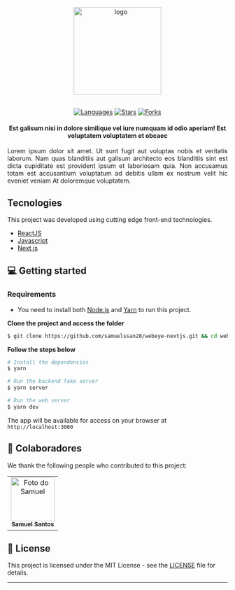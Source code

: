 <div align="center">
  <img src="https://user-images.githubusercontent.com/42661697/138454610-e776efff-65c5-455d-959e-d0847a251049.png" height="200rem" alt="logo">

  <br/>
   <br/>

[![Languages](https://img.shields.io/github/languages/count/samuelssan28/webeye-nextjs?color=%23004AAD&style=flat-square)](#)
[![Stars](https://img.shields.io/github/stars/samuelssan28/webeye-nextjs?color=004AAD&style=flat-square)](https://github.com/samuelssan28/webeye-nextjs/stargazers)
[![Forks](https://img.shields.io/github/forks/samuelssan28/webeye-nextjs?color=004AAD&style=flat-square)](https://github.com/samuelssan28/webeye-nextjs/forks)
  
</div>

<h4 align="center">
 Est galisum nisi in dolore similique vel iure numquam id odio aperiam! Est voluptatem voluptatem et obcaec
</h4>

<p align="justify">
 Lorem ipsum dolor sit amet. Ut sunt fugit aut voluptas nobis et veritatis laborum. Nam quas blanditiis aut galisum architecto eos blanditiis sint est dicta cupiditate est provident ipsum et laboriosam quia. Non accusamus totam est accusantium voluptatum ad debitis ullam ex nostrum velit hic eveniet veniam At doloremque voluptatem.

## Tecnologies
This project was developed using cutting edge front-end technologies.

- [ReactJS](https://reactjs.org/)
- [Javascript](https://www.typescriptlang.org/)
- [Next.js](https://nextjs.org/)

## 💻 Getting started

### Requirements

- You need to install both [Node.js](https://nodejs.org/en/download/) and [Yarn](https://yarnpkg.com/) to run this project.

**Clone the project and access the folder**

```bash
$ git clone https://github.com/samuelssan28/webeye-nextjs.git && cd webeye-nextjs
```

**Follow the steps below**

```bash
# Install the dependencies
$ yarn

# Run the backend fake server
$ yarn server

# Run the web server
$ yarn dev
```

The app will be available for access on your browser at `http://localhost:3000`

## 🤝 Colaboradores

We thank the following people who contributed to this project:

<table>  
    <td align="center">
      <a href="#">
        <img src="https://avatars.githubusercontent.com/u/42661697?v=4" width="100px;" alt="Foto do Samuel"/><br>
        <sub>
          <b>Samuel Santos</b>
        </sub>
      </a>
    </td>
  </tr>
</table>

## 📝 License

This project is licensed under the MIT License - see the [LICENSE](LICENSE) file for details.

---
